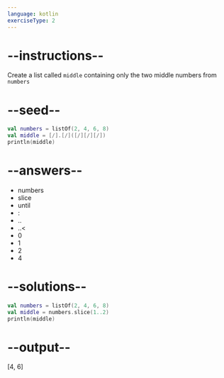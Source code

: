 ```yaml
---
language: kotlin
exerciseType: 2
---
```


# --instructions--

Create a list called `middle` containing only the two middle numbers from `numbers`

# --seed--

```kotlin
val numbers = listOf(2, 4, 6, 8)
val middle = [/].[/]([/][/][/])
println(middle)
```

# --answers--

- numbers
- slice
-  until 
- :
- ..
- ..<
- 0
- 1
- 2
- 4

# --solutions--

```kotlin
val numbers = listOf(2, 4, 6, 8)
val middle = numbers.slice(1..2)
println(middle)
```

# --output--

[4, 6]
